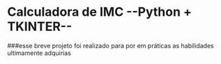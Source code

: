 # Calculadora de IMC --Python + TKINTER--
###esse breve projeto foi realizado para por em práticas as habilidades ultimamente adquirias

